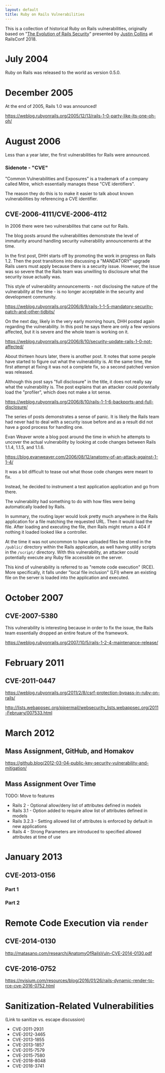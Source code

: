 ```yaml
---
layout: default
title: Ruby on Rails Vulnerabilities
---
```


This is a collection of historical Ruby on Rails vulnerabilities, originally based on "[The Evolution of Rails Security](https://www.youtube.com/watch?v=Btrmc1wO3pc)" presented by [Justin Collins](https://github.com/presidentbeef/) at RailsConf 2018.

# July 2004

Ruby on Rails was released to the world as version 0.5.0.

# December 2005

At the end of 2005, Rails 1.0 was announced!

https://weblog.rubyonrails.org/2005/12/13/rails-1-0-party-like-its-one-oh-oh/

# August 2006

Less than a year later, the first vulnerabilities for Rails were announced.

### Sidenote - "CVE"

"Common Vulnerabilities and Exposures" is a trademark of a company called Mitre, which essentially manages these "CVE identifiers".

The reason they do this is to make it easier to talk about known vulnerabilities by referencing a CVE identifier.

## CVE-2006-4111/CVE-2006-4112

In 2006 there were two vulnerabilites that came out for Rails.

The blog posts around the vulnerabilities demonstrate the level of immaturity around handling security vulnerability announcements at the time.

In the first post, DHH starts off by promoting the work in progress on Rails 1.2.
Then the post transitions into discussing a "MANDATORY" upgrade Rails users must apply
because there is a security issue. However, the issue was so severe that the Rails team
was unwilling to disclosure what the security issue actually was. 

This style of vulnerability announcements - not disclosing the nature of the vulnerability at the time - is no longer acceptable in the security and development community.

https://weblog.rubyonrails.org/2006/8/9/rails-1-1-5-mandatory-security-patch-and-other-tidbits/

On the next day, likely in the very early morning hours, DHH posted again regarding the vulnerability.
In this post he says there are only a few versions affected, but it is severe and the whole team is working on it.

https://weblog.rubyonrails.org/2006/8/10/security-update-rails-1-0-not-affected/

About thirteen hours later, there is another post.
It notes that some people have started to figure out what the vulnerability is.
At the same time, the first attempt at fixing it was not a complete fix, so a second patched version was released.

Although this post says "full disclosure" in the title, it does not really say what the vulnerability is.
The post explains that an attacker could potentially load the "profiler", which does not make a lot sense.

https://weblog.rubyonrails.org/2006/8/10/rails-1-1-6-backports-and-full-disclosure/

The series of posts demonstrates a sense of panic.
It is likely the Rails team had never had to deal with a security issue before and as a result did not have
a good process for handling one.

Evan Weaver wrote a blog post around the time in which he attempts to uncover the actual vulnerability by looking
at code changes between Rails 1.1.4, 1.1.5, and 1.1.6.

https://blog.evanweaver.com/2006/08/12/anatomy-of-an-attack-against-1-1-4/

It was a bit difficult to tease out what those code changes were meant to fix.

Instead, he decided to instrument a test application application and go from there.

The vulnerability had something to do with how files were being automatically loaded by Rails.

In summary, the routing layer would look pretty much anywhere in the Rails application for a file matching the requested URL.
Then it would load the file. After loading and executing the file, _then_ Rails might return a 404 if nothing it loaded looked like a controller.

At the time it was not uncommon to have uploaded files be stored in the `/public/` directory within the Rails application, as well having utility
scripts in the `/script/` directory. With this vulnerability, an attacker could potentially execute any Ruby file accessible on the server.

This kind of vulnerability is referred to as "remote code execution" (RCE). More specifically, it falls under "local file inclusion" (LFI) where an existing file
on the server is loaded into the application and executed.

# October 2007

## CVE-2007-5380

This vulnerability is interesting because in order to fix the issue, the Rails team essentially dropped an entire feature of the framework.

https://weblog.rubyonrails.org/2007/10/5/rails-1-2-4-maintenance-release/

# February 2011

## CVE-2011-0447

https://weblog.rubyonrails.org/2011/2/8/csrf-protection-bypass-in-ruby-on-rails/

http://lists.webappsec.org/pipermail/websecurity_lists.webappsec.org/2011-February/007533.html

# March 2012

## Mass Assignment, GitHub, and Homakov

https://github.blog/2012-03-04-public-key-security-vulnerability-and-mitigation/

## Mass Assignment Over Time

TODO: Move to features

* Rails 2 - Optional allow/deny list of attributes defined in models
* Rails 3.1 - Option added to require allow list of attributes defined in models
* Rails 3.2.3 - Setting allowed list of attributes is enforced by default in new applications
* Rails 4 - Strong Parameters are introduced to specified allowed attributes at time of use

# January 2013

## CVE-2013-0156

### Part 1

### Part 2

# Remote Code Execution via `render`

## CVE-2014-0130

http://matasano.com/research/AnatomyOfRailsVuln-CVE-2014-0130.pdf

## CVE-2016-0752

https://nvisium.com/resources/blog/2016/01/26/rails-dynamic-render-to-rce-cve-2016-0752.html

# Sanitization-Related Vulnerabilities

(Link to sanitize vs. escape discussion)

* CVE-2011-2931
* CVE-2012-3465
* CVE-2013-1855
* CVE-2013-1857
* CVE-2015-7579
* CVE-2015-7580
* CVE-2018-8048
* CVE-2018-3741
